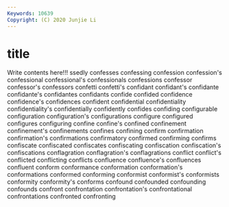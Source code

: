 ```yaml
---
Keywords: 10639
Copyright: (C) 2020 Junjie Li
---
```


# title

Write contents here!!!
ssedly 
confesses 
confessing 
confession 
confession's 
confessional 
confessional's 
confessionals 
confessions 
confessor
confessor's 
confessors 
confetti 
confetti's 
confidant 
confidant's 
confidante 
confidante's 
confidantes 
confidants
confide 
confided 
confidence 
confidence's 
confidences 
confident 
confidential 
confidentiality 
confidentiality's 
confidentially
confidently 
confides 
confiding 
configurable 
configuration 
configuration's 
configurations 
configure 
configured 
configures
configuring 
confine 
confine's 
confined 
confinement 
confinement's 
confinements 
confines 
confining 
confirm
confirmation 
confirmation's 
confirmations 
confirmatory 
confirmed 
confirming 
confirms 
confiscate 
confiscated 
confiscates
confiscating 
confiscation 
confiscation's 
confiscations 
conflagration 
conflagration's 
conflagrations 
conflict 
conflict's 
conflicted
conflicting 
conflicts 
confluence 
confluence's 
confluences 
confluent 
conform 
conformance 
conformation 
conformation's
conformations 
conformed 
conforming 
conformist 
conformist's 
conformists 
conformity 
conformity's 
conforms 
confound
confounded 
confounding 
confounds 
confront 
confrontation 
confrontation's 
confrontational 
confrontations 
confronted 
confronting
